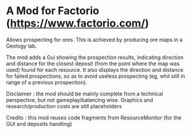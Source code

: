 A Mod for Factorio (https://www.factorio.com/)
======

Allows prospecting for ores.
This is achieved by producing ore maps  in a Geology lab.

The mod adds a Gui showing the prospection results, indicating direction and distance for the closest deposit (from the point where the map was used) found for each resource.
It also displays the direction and distance for failed prospections, so as to avoid useless prospecting (eg, whil still in range of a previous prospection).

Disclaimer : the mod should be mainly complete from a technical perspective, but not gameplay/balancing wise. Graphics and research/production costs are still placeholders

Credits : this mod reuses code fragments from ResourceMonitor (for the GUI and deposits handling) 